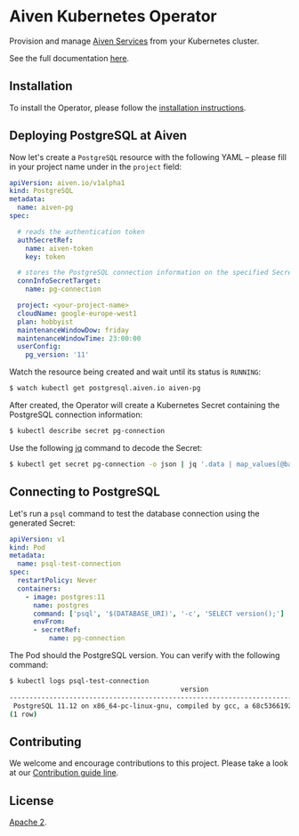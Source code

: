 # Aiven Kubernetes Operator
Provision and manage [Aiven Services](https://aiven.io/) from your Kubernetes cluster.

See the full documentation [here](https://aiven.github.io/aiven-kubernetes-operator/).

## Installation
To install the Operator, please follow the [installation instructions](https://aiven.github.io/aiven-kubernetes-operator/docs/installation/).


## Deploying PostgreSQL at Aiven
Now let's create a `PostgreSQL` resource with the following YAML – please fill in your project name under in the `project` field:
```yaml
apiVersion: aiven.io/v1alpha1
kind: PostgreSQL
metadata:
  name: aiven-pg
spec:

  # reads the authentication token
  authSecretRef:
    name: aiven-token
    key: token

  # stores the PostgreSQL connection information on the specified Secret
  connInfoSecretTarget:
    name: pg-connection

  project: <your-project-name>
  cloudName: google-europe-west1
  plan: hobbyist
  maintenanceWindowDow: friday
  maintenanceWindowTime: 23:00:00
  userConfig:
    pg_version: '11'
```

Watch the resource being created and wait until its status is `RUNNING`:
```bash
$ watch kubectl get postgresql.aiven.io aiven-pg
```

After created, the Operator will create a Kubernetes Secret containing the PostgreSQL connection information:
```bash
$ kubectl describe secret pg-connection
```

Use the following [jq](https://github.com/stedolan/jq) command to decode the Secret:
```bash
$ kubectl get secret pg-connection -o json | jq '.data | map_values(@base64d)'
```

## Connecting to PostgreSQL
Let's run a `psql` command to test the database connection using the generated Secret:
```yaml
apiVersion: v1
kind: Pod
metadata:
  name: psql-test-connection
spec:
  restartPolicy: Never
  containers:
    - image: postgres:11
      name: postgres
      command: ['psql', '$(DATABASE_URI)', '-c', 'SELECT version();']
      envFrom:
      - secretRef:
          name: pg-connection
```

The Pod should the PostgreSQL version. You can verify with the following command:
```bash
$ kubectl logs psql-test-connection
                                           version                                           
---------------------------------------------------------------------------------------------
 PostgreSQL 11.12 on x86_64-pc-linux-gnu, compiled by gcc, a 68c5366192 p 6b9244f01a, 64-bit
(1 row)
```

## Contributing
We welcome and encourage contributions to this project. Please take a look at our [Contribution guide line](https://aiven.github.io/aiven-kubernetes-operator/docs/contributing/).

## License
[Apache 2](LICENSE).
